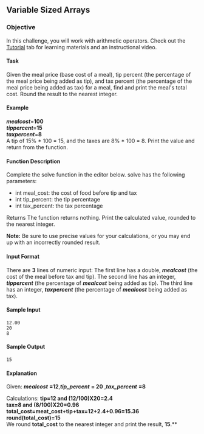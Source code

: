 ## Variable Sized Arrays
### Objective
In this challenge, you will work with arithmetic operators. Check out the [Tutorial](https://www.hackerrank.com/challenges/30-operators/tutorial) tab for learning materials and an instructional video.

#### Task
Given the meal price (base cost of a meal), tip percent (the percentage of the meal price being added as tip), and tax percent (the percentage of the meal price being added as tax) for a meal, find and print the meal's total cost. Round the result to the nearest integer.

#### Example
***mealcost***=**100**<br/>
***tippercent***=**15**<br/>
***taxpercent***=**8**<br/>
A tip of 15% * 100 = 15, and the taxes are 8% * 100 = 8. Print the value  and return from the function.

#### Function Description
Complete the solve function in the editor below.
solve has the following parameters:

* int meal_cost: the cost of food before tip and tax
* int tip_percent: the tip percentage
* int tax_percent: the tax percentage<br/>

Returns The function returns nothing. Print the calculated value, rounded to the nearest integer.<br/>

**Note:** Be sure to use precise values for your calculations, or you may end up with an incorrectly rounded result.

#### Input Format

There are **3** lines of numeric input:
The first line has a double, ***mealcost*** (the cost of the meal before tax and tip).
The second line has an integer, ***tippercent*** (the percentage of ***mealcost*** being added as tip).
The third line has an integer, ***taxpercent*** (the percentage of ***mealcost*** being added as tax).

#### Sample Input

	12.00
	20
	8
#### Sample Output

	15
#### Explanation

Given:
***mealcost*** **=12**,***tip_percent*** **= 20** ,***tax_percent*** **=8** 

Calculations:
**tip=12 and (12/100)X20=2.4**<br/>
**tax=8 and (8/100)X20=0.96**<br/>
**total_cost=meat_cost+tip+tax=12+2.4+0.96=15.36**<br/>
**round(total_cost)=15**<br/>
We round **total_cost** to the nearest integer and print the result, **15**.**
